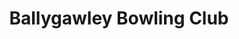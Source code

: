 ---
title: "Ballygawley Bowling Club"
address: "15, Main St, Ballygawley, Dungannon, Co. Tyrone BT70 2HD"
tel: "028 8556 8207"
county: "Tyrone"
category: "Bowling"
type: "Content"
lat: "54.461044"
lng: "-7.027986"
---